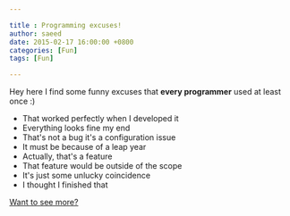 ```yaml
---

title : Programming excuses! 
author: saeed
date: 2015-02-17 16:00:00 +0800
categories: [Fun]
tags: [Fun]

---
```


Hey 
here I find some funny excuses that **every programmer** used at least once :)

- That worked perfectly when I developed it
- Everything looks fine my end
- That's not a bug it's a configuration issue
- It must be because of a leap year
- Actually, that's a feature
- That feature would be outside of the scope
- It's just some unlucky coincidence
- I thought I finished that

[Want to see more?](programmingexcuses.com)